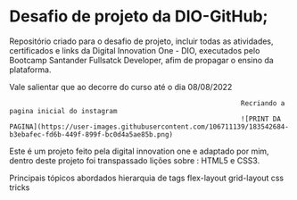 # Desafio de projeto da DIO-GitHub;

Repositório criado para o desafio de projeto, incluir todas as atividades, certificados e links da Digital Innovation One - DIO, executados pelo Bootcamp Santander Fullsatck Developer, afim de propagar o ensino da plataforma.

Vale salientar que ao decorre do curso até o dia 08/08/2022

                                                              Recriando a pagina inicial do instagram
                                                              ![PRINT DA PAGINA](https://user-images.githubusercontent.com/106711139/183542684-b3ebafec-fd6b-449f-899f-bc0d4a5ae85b.png)





Este é um projeto feito pela digital innovation one e adaptado por mim, dentro deste projeto foi transpassado lições sobre : HTML5 e CSS3.

Principais tópicos abordados
hierarquia de tags
flex-layout
grid-layout
css tricks
